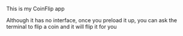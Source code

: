 This is my CoinFlip app

Although it has no interface, once you preload it up, you can ask the terminal to flip a coin and it will flip it for you

 
 
